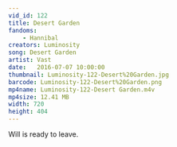 ```yaml
---
vid_id: 122
title: Desert Garden
fandoms:
    - Hannibal
creators: Luminosity
song: Desert Garden
artist: Vast
date:   2016-07-07 10:00:00
thumbnail: Luminosity-122-Desert%20Garden.jpg
barcode: Luminosity-122-Desert%20Garden.png
mp4name: Luminosity-122-Desert Garden.m4v
mp4size: 12.41 MB
width: 720
height: 404
---
```


Will is ready to leave.
  